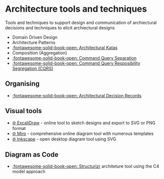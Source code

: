 # Architecture tools and techniques

Tools and techniques to support design and communication of archiectural decisions and techniques to elicit archiectural designs

- Domain Driven Design
- Architecture Patterns
- [:fontawesome-solid-book-open: Architectural Katas](kata/index.md)
- Composition (Aggregation)
- [:fontawesome-solid-book-open: Command Query Separation](command-query-separation.md)
- [:fontawesome-solid-book-open: Command Query Resposibility Segregation (CQRS)](cqrs.md)


## Organising

- [:fontawesome-solid-book-open: Architectural Decision Records](/docs/architecture/adr.md)


## Visual tools

- [:globe_with_meridians: ExcaliDraw](https://excalidraw.com/) - online tool to sketch designs and export to SVG or PNG format
- [:globe_with_meridians: Miro](https://miro.com/) - comprehensive online diagram tool with numerous templates
- [:globe_with_meridians: Inkscape](https://inkscape.org/) - open desktop diagram tool using SVG


## Diagram as Code

- [:fontawesome-solid-book-open: Structurizr](structurizr.md) architeture tool using the C4 model approach


